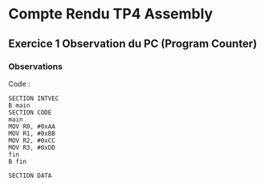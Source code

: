 # Compte Rendu TP4 Assembly

## Exercice 1 Observation du PC (Program Counter)

### Observations
Code : 
```assembly
SECTION INTVEC
B main
SECTION CODE
main
MOV R0, #0xAA
MOV R1, #0xBB
MOV R2, #0xCC
MOV R3, #0xDD
fin
B fin

SECTION DATA
```